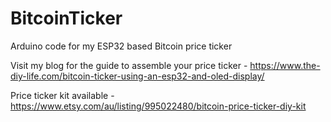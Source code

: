 # BitcoinTicker
Arduino code for my ESP32 based Bitcoin price ticker

Visit my blog for the guide to assemble your price ticker - https://www.the-diy-life.com/bitcoin-ticker-using-an-esp32-and-oled-display/

Price ticker kit available - https://www.etsy.com/au/listing/995022480/bitcoin-price-ticker-diy-kit
